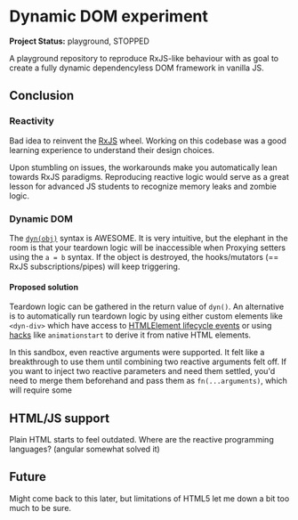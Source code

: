 # Dynamic DOM experiment

**Project Status:** playground, STOPPED

A playground repository to reproduce RxJS-like behaviour with as goal to create a fully dynamic dependencyless DOM framework in vanilla JS.

## Conclusion

### Reactivity

Bad idea to reinvent the [RxJS](https://rxjs.dev/) wheel. Working on this codebase was a good learning experience to understand their design choices. 

Upon stumbling on issues, the workarounds make you automatically lean towards RxJS paradigms. Reproducing reactive logic would serve as a great lesson for advanced JS students to recognize memory leaks and zombie logic.

### Dynamic DOM

The [`dyn(obj)`](./demo/js/index.js) syntax is AWESOME. It is very intuitive, but the elephant in the room is that your teardown logic will be inaccessible when Proxying setters using the `a = b` syntax. If the object is destroyed, the hooks/mutators (== RxJS subscriptions/pipes) will keep triggering.

#### Proposed solution

Teardown logic can be gathered in the return value of `dyn()`. An alternative is to automatically run teardown logic by using either custom elements like `<dyn-div>` which have access to [HTMLElement lifecycle events](https://developer.mozilla.org/en-US/docs/Web/Web_Components/Using_custom_elements#using_the_lifecycle_callbacks) or using [hacks](http://www.backalleycoder.com/2012/04/25/i-want-a-damnodeinserted/) like `animationstart` to derive it from native HTML elements.

In this sandbox, even reactive arguments were supported. It felt like a breakthrough to use them until combining two reactive arguments felt off. If you want to inject two reactive parameters and need them settled, you'd need to merge them beforehand and pass them as `fn(...arguments)`, which will require some

## HTML/JS support

Plain HTML starts to feel outdated. Where are the reactive programming languages? (angular somewhat solved it)

## Future

Might come back to this later, but limitations of HTML5 let me down a bit too much to be sure.